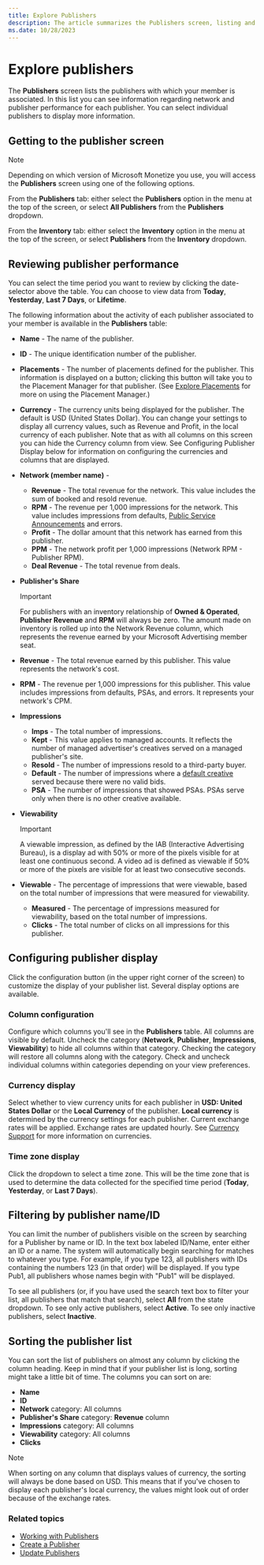 ```yaml
---
title: Explore Publishers
description: The article summarizes the Publishers screen, listing and offering insights on network and publisher performance.
ms.date: 10/28/2023
---
```


# Explore publishers

The **Publishers** screen lists the publishers with which your member is associated. In this list you can see information regarding network and publisher performance for each
publisher. You can select individual publishers to display more information.

## Getting to the publisher screen

> [!NOTE]
> Depending on which version of Microsoft Monetize you use, you will access the **Publishers** screen using one of the following options.

From the **Publishers** tab: either select the **Publishers** option in the menu at the top of the screen, or select **All Publishers** from the **Publishers** dropdown.

From the **Inventory** tab: either select the **Inventory** option in the menu at the top of the screen, or select **Publishers** from the **Inventory** dropdown.

## Reviewing publisher performance

You can select the time period you want to review by clicking the date- selector above the table. You can choose to view data from **Today**, **Yesterday**,
**Last 7 Days**, or **Lifetime**.

The following information about the activity of each publisher associated to your member is available in the **Publishers** table:

- **Name** - The name of the publisher.
- **ID** - The unique identification number of the publisher.
- **Placements** - The number of placements defined for the publisher. This information is displayed on a button; clicking this button will take you to the Placement Manager for that publisher. (See [Explore Placements](explore-placements.md) for more on using the Placement Manager.)
- **Currency** - The currency units being displayed for the publisher. The default is USD (United States  Dollar). You can change your settings to display all currency values,
  such as Revenue and Profit, in the local currency of each publisher. Note that as with all columns on this screen you can hide the Currency column from view. See Configuring Publisher Display below for information on configuring the currencies and columns that are displayed.
- **Network (member name)** -
  - **Revenue** - The total revenue for the network. This value includes the sum of booked and resold revenue.
  - **RPM** - The revenue per 1,000 impressions for the network. This value includes impressions from defaults, [Public Service Announcements](default-psas.md) and errors.
  - **Profit** - The dollar amount that this network has earned from this publisher.
  - **PPM** - The network profit per 1,000 impressions (Network RPM - Publisher RPM).
  - **Deal Revenue** - The total revenue from deals.
- **Publisher's Share**
  
  > [!IMPORTANT]
  > For publishers with an inventory relationship of **Owned & Operated**, **Publisher Revenue** and **RPM** will always be zero. The amount made on inventory is rolled up into the Network Revenue column, which represents the revenue earned by your Microsoft Advertising member seat.

- **Revenue** - The total revenue earned by this publisher. This value represents the network's cost.
- **RPM** - The revenue per 1,000 impressions for this publisher. This value includes impressions from defaults, PSAs, and errors. It represents your network's CPM.
- **Impressions**
  - **Imps** - The total number of impressions.
  - **Kept** - This value applies to managed accounts. It reflects the number of managed advertiser's creatives served on a managed publisher's site.
  - **Resold** - The number of impressions resold to a third-party buyer.
  - **Default** - The number of impressions where a [default creative](assign-a-default-creative-to-a-placement.md) served because there were no valid bids.
  - **PSA** - The number of impressions that showed PSAs. PSAs serve only when there is no other creative available.
- **Viewability**
  
   > [!IMPORTANT]
   > A viewable impression, as defined by the IAB (Interactive Advertising Bureau), is a display ad with 50% or more of the pixels visible for at least one continuous second. A video ad is defined as viewable if 50% or more of the pixels are visible for at least two consecutive seconds.

- **Viewable** - The percentage of impressions that were viewable, based on the total number of impressions that were measured for viewability.
  - **Measured** - The percentage of impressions measured for viewability, based on the total number of impressions.
  - **Clicks** - The total number of clicks on all impressions for this publisher.

## Configuring publisher display

Click the configuration button (in the upper right corner of the screen) to customize the display of your publisher list. Several display options are available.

### Column configuration

Configure which columns you'll see in the **Publishers** table. All columns are visible by default. Uncheck the category (**Network**, **Publisher**, **Impressions**, **Viewability**) to hide all columns within that category. Checking the category will restore all columns along with the category. Check and uncheck individual columns within categories depending on your view preferences.

### Currency display

Select whether to view currency units for each publisher in **USD: United States Dollar** or the **Local Currency** of the publisher. **Local currency** is determined by the currency settings for each publisher. Current exchange rates will be applied. Exchange rates are updated hourly. See [Currency Support](currency-support.md) for more information on currencies.

### Time zone display

Click the  dropdown to select a time zone. This will be the time zone that is used to determine the data collected for the specified time period (**Today**, **Yesterday**, or
**Last 7 Days**).

## Filtering by publisher name/ID

You can limit the number of publishers visible on the screen by searching for a Publisher by name or ID. In the text box labeled ID/Name, enter either an ID or a name. The system will automatically begin searching for matches to whatever you type. For example, if you type 123, all publishers with IDs containing the numbers 123 (in that
order) will be displayed. If you type Pub1, all publishers whose names begin with "Pub1" will be displayed.

To see all publishers (or, if you have used the search text box to filter your list, all publishers that match that search), select **All** from the state dropdown. To see only active publishers, select **Active**. To see only inactive publishers, select **Inactive**.

## Sorting the publisher list

You can sort the list of publishers on almost any column by clicking the column heading. Keep in mind that if your publisher list is long, sorting might take a little bit of time. The columns you can sort on are:

- **Name**
- **ID**
- **Network** category: All columns
- **Publisher's Share** category: **Revenue** column
- **Impressions** category: All columns
- **Viewability** category: All columns
- **Clicks**

> [!NOTE]
> When sorting on any column that displays values of currency, the sorting will always be done based on USD. This means that if you've chosen to display each publisher's local
> currency, the values might look out of order because of the exchange rates.

### Related topics

- [Working with Publishers](working-with-publishers.md)
- [Create a Publisher](create-a-publisher.md)
- [Update Publishers](update-publishers.md)
